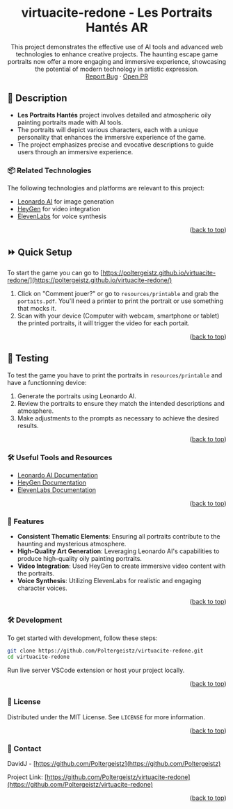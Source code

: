 <a name="readme-top"></a>

<div align="center">
  <h1 align="center">virtuacite-redone - Les Portraits Hantés AR</h1>
  <p align="center">
    This project demonstrates the effective use of AI tools and advanced web technologies to enhance creative projects. The haunting escape game portraits now offer a more engaging and immersive experience, showcasing the potential of modern technology in artistic expression.
    <br />
    <a href="https://github.com/Poltergeistz/virtuacite-redone/issues/">Report Bug</a>
    ·
    <a href="https://github.com/Poltergeistz/virtuacite-redone/pulls">Open PR</a>
  </p>
</div>

## 📖 Description

- **Les Portraits Hantés** project involves detailed and atmospheric oily painting portraits made with AI tools.
- The portraits will depict various characters, each with a unique personality that enhances the immersive experience of the game.
- The project emphasizes precise and evocative descriptions to guide users through an immersive experience.

### 📦 Related Technologies

The following technologies and platforms are relevant to this project:

- [Leonardo AI](https://www.leonardo.ai/) for image generation
- [HeyGen](https://www.heygen.com/) for video integration
- [ElevenLabs](https://www.elevenlabs.io/) for voice synthesis

<p align="right">(<a href="#readme-top">back to top</a>)</p>

## ⏩ Quick Setup

To start the game you can go to [https://poltergeistz.github.io/virtuacite-redone/](https://poltergeistz.github.io/virtuacite-redone/) 

1. Click on "Comment jouer?" or go to `resources/printable` and grab the `portaits.pdf`. You'll need a printer to print the portrait or use something that mocks it.
2. Scan with your device (Computer with webcam, smartphone or tablet) the printed portraits, it will trigger the video for each portait.


<p align="right">(<a href="#readme-top">back to top</a>)</p>

## 🔬 Testing

To test the game you have to print the portraits in `resources/printable` and have a functionning device:

1. Generate the portraits using Leonardo AI.
2. Review the portraits to ensure they match the intended descriptions and atmosphere.
3. Make adjustments to the prompts as necessary to achieve the desired results.

<p align="right">(<a href="#readme-top">back to top</a>)</p>

### 🛠 Useful Tools and Resources

- [Leonardo AI Documentation](https://www.leonardo.ai/docs/)
- [HeyGen Documentation](https://www.heygen.com/docs/)
- [ElevenLabs Documentation](https://www.elevenlabs.io/docs/)

<p align="right">(<a href="#readme-top">back to top</a>)</p>

### 🌟 Features

- **Consistent Thematic Elements**: Ensuring all portraits contribute to the haunting and mysterious atmosphere.
- **High-Quality Art Generation**: Leveraging Leonardo AI's capabilities to produce high-quality oily painting portraits.
- **Video Integration**: Used HeyGen to create immersive video content with the portraits.
- **Voice Synthesis**: Utilizing ElevenLabs for realistic and engaging character voices.

<p align="right">(<a href="#readme-top">back to top</a>)</p>

### 🛠 Development

To get started with development, follow these steps:

```bash
git clone https://github.com/Poltergeistz/virtuacite-redone.git
cd virtuacite-redone
```

Run live server VSCode extension or host your project locally.

<p align="right">(<a href="#readme-top">back to top</a>)</p>

### 📄 License

Distributed under the MIT License. See `LICENSE` for more information.

<p align="right">(<a href="#readme-top">back to top</a>)</p>

### 📧 Contact

DavidJ - [https://github.com/Poltergeistz](https://github.com/Poltergeistz)

Project Link: [https://github.com/Poltergeistz/virtuacite-redone](https://github.com/Poltergeistz/virtuacite-redone)

<p align="right">(<a href="#readme-top">back to top</a>)</p>
